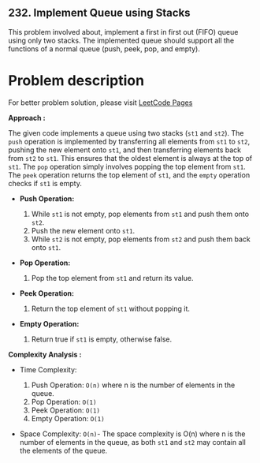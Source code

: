 ## 232. Implement Queue using Stacks

This problem involved about, implement a first in first out (FIFO) queue using only two stacks. The implemented queue should support all the functions of a normal queue (push, peek, pop, and empty).

# Problem description

For better problem solution, please visit [LeetCode Pages](https://leetcode.com/problems/implement-queue-using-stacks/description/)

**Approach :**<br/>

The given code implements a queue using two stacks (`st1` and `st2`). The `push` operation is implemented by transferring all elements from `st1` to `st2`, pushing the new element onto `st1`, and then transferring elements back from `st2` to `st1`. This ensures that the oldest element is always at the top of `st1`. The `pop` operation simply involves popping the top element from `st1`. The `peek` operation returns the top element of `st1`, and the `empty` operation checks if `st1` is empty.

-   **Push Operation:**

    1. While `st1` is not empty, pop elements from `st1` and push them onto `st2`.
    2. Push the new element onto `st1`.
    3. While `st2` is not empty, pop elements from `st2` and push them back onto `st1`.

-   **Pop Operation:**

    1. Pop the top element from `st1` and return its value.

-   **Peek Operation:**

    1. Return the top element of `st1` without popping it.

-   **Empty Operation:**
    1. Return true if `st1` is empty, otherwise false.

**Complexity Analysis :**<br/>

-   Time Complexity:

    1. Push Operation: `O(n)` where n is the number of elements in the queue.
    2. Pop Operation: `O(1)`
    3. Peek Operation: `O(1)`
    4. Empty Operation: `O(1)`

-   Space Complexity: `O(n)`- The space complexity is O(n) where n is the number of elements in the queue, as both `st1` and `st2` may contain all the elements of the queue.
